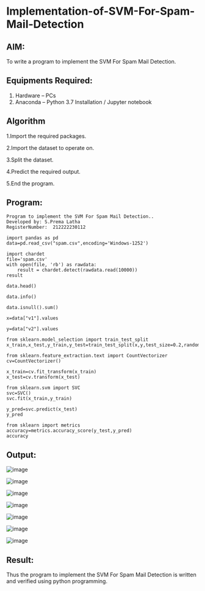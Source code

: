 # Implementation-of-SVM-For-Spam-Mail-Detection

## AIM:
To write a program to implement the SVM For Spam Mail Detection.

## Equipments Required:
1. Hardware – PCs
2. Anaconda – Python 3.7 Installation / Jupyter notebook

## Algorithm
1.Import the required packages.

2.Import the dataset to operate on.

3.Split the dataset.

4.Predict the required output.

5.End the program.

## Program:
```
Program to implement the SVM For Spam Mail Detection..
Developed by: S.Prema Latha
RegisterNumber:  212222230112

import pandas as pd
data=pd.read_csv("spam.csv",encoding='Windows-1252')

import chardet
file='spam.csv'
with open(file, 'rb') as rawdata:
    result = chardet.detect(rawdata.read(10000))
result

data.head()

data.info()

data.isnull().sum()

x=data["v1"].values

y=data["v2"].values

from sklearn.model_selection import train_test_split
x_train,x_test,y_train,y_test=train_test_split(x,y,test_size=0.2,random_state=0)

from sklearn.feature_extraction.text import CountVectorizer 
cv=CountVectorizer()

x_train=cv.fit_transform(x_train)
x_test=cv.transform(x_test)

from sklearn.svm import SVC
svc=SVC()
svc.fit(x_train,y_train)

y_pred=svc.predict(x_test)
y_pred

from sklearn import metrics
accuracy=metrics.accuracy_score(y_test,y_pred)
accuracy
```

## Output:
![image](https://github.com/premalatha-sureshbabu/Implementation-of-SVM-For-Spam-Mail-Detection/assets/120620842/2721361c-4c33-42d2-badd-38a4e2739ad5)

![image](https://github.com/premalatha-sureshbabu/Implementation-of-SVM-For-Spam-Mail-Detection/assets/120620842/051bd5f5-77cc-488d-8384-b0292298c98d)

![image](https://github.com/premalatha-sureshbabu/Implementation-of-SVM-For-Spam-Mail-Detection/assets/120620842/8f64e653-6637-447f-a447-d2e6dfd4012c)

![image](https://github.com/premalatha-sureshbabu/Implementation-of-SVM-For-Spam-Mail-Detection/assets/120620842/94d9ad0d-c7df-4d8a-9a95-92cd5ea1b5b4)

![image](https://github.com/premalatha-sureshbabu/Implementation-of-SVM-For-Spam-Mail-Detection/assets/120620842/d1013d20-b5cd-4652-ab4d-7ee9cfac7780)

![image](https://github.com/premalatha-sureshbabu/Implementation-of-SVM-For-Spam-Mail-Detection/assets/120620842/e2e9671e-5993-4ef8-9319-13829fb3a9f1)

![image](https://github.com/premalatha-sureshbabu/Implementation-of-SVM-For-Spam-Mail-Detection/assets/120620842/e01ad6f7-1834-4b10-8edd-bd3fdb829ae3)


## Result:
Thus the program to implement the SVM For Spam Mail Detection is written and verified using python programming.
